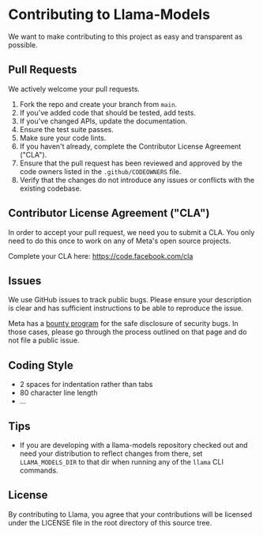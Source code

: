 # Contributing to Llama-Models
We want to make contributing to this project as easy and transparent as
possible.

## Pull Requests
We actively welcome your pull requests.

1. Fork the repo and create your branch from `main`.
2. If you've added code that should be tested, add tests.
3. If you've changed APIs, update the documentation.
4. Ensure the test suite passes.
5. Make sure your code lints.
6. If you haven't already, complete the Contributor License Agreement ("CLA").
7. Ensure that the pull request has been reviewed and approved by the code owners listed in the `.github/CODEOWNERS` file.
8. Verify that the changes do not introduce any issues or conflicts with the existing codebase.

## Contributor License Agreement ("CLA")
In order to accept your pull request, we need you to submit a CLA. You only need
to do this once to work on any of Meta's open source projects.

Complete your CLA here: <https://code.facebook.com/cla>

## Issues
We use GitHub issues to track public bugs. Please ensure your description is
clear and has sufficient instructions to be able to reproduce the issue.

Meta has a [bounty program](http://facebook.com/whitehat/info) for the safe
disclosure of security bugs. In those cases, please go through the process
outlined on that page and do not file a public issue.

## Coding Style
* 2 spaces for indentation rather than tabs
* 80 character line length
* ...

## Tips
* If you are developing with a llama-models repository checked out and need your distribution to reflect changes from there, set `LLAMA_MODELS_DIR` to that dir when running any of the `llama` CLI commands.

## License
By contributing to Llama, you agree that your contributions will be licensed
under the LICENSE file in the root directory of this source tree.
